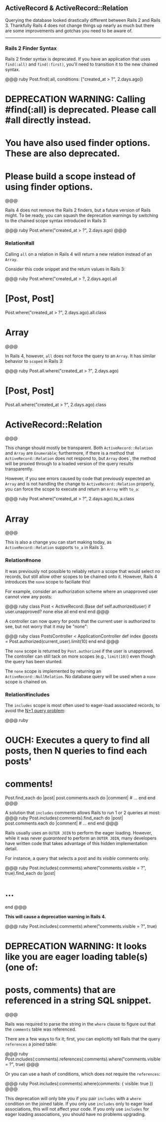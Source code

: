 ## ActiveRecord & ActiveRecord::Relation

Querying the database looked drastically different between Rails 2 and Rails 3.
Thankfully Rails 4 does not change things up nearly as much but there are some
improvements and gotchas you need to be aware of.

---

### Rails 2 Finder Syntax

Rails 2 finder syntax is deprecated. If you have an application that uses
`find(:all)` and `find(:first)`, you'll need to transition it to the new
chained syntax.

@@@ ruby
Post.find(:all, conditions: ["created_at > ?", 2.days.ago])
# DEPRECATION WARNING: Calling #find(:all) is deprecated. Please call #all directly instead.
# You have also used finder options. These are also deprecated.
# Please build a scope instead of using finder options.
@@@

Rails 4 does not remove the Rails 2 finders, but a future version of Rails
might. To be ready, you can squash the deprecation warnings by switching to the
chained scope syntax introduced in Rails 3:

@@@ ruby
Post.where("created_at > ?", 2.days.ago)
@@@

### Relation#all

Calling `all` on a relation in Rails 4 will return a new relation instead of
an `Array`.

Consider this code snippet and the return values in Rails 3:

@@@ ruby
Post.where("created_at > ?, 2.days.ago).all
# [Post, Post]

Post.where("created_at > ?", 2.days.ago).all.class
# Array
@@@

In Rails 4, however, `all` does not force the query to an `Array`. It has
similar behavior to `scoped` in Rails 3:

@@@ ruby
Post.all.where("created_at > ?", 2.days.ago)
# [Post, Post]

Post.all.where("created_at > ?", 2.days.ago).class
# ActiveRecord::Relation
@@@

This change should mostly be transparent. Both `ActiveRecord::Relation` and
`Array` are `Enumerable`; furthermore, if there is a method that
`ActiveRecord::Relation` does not respond to, but `Array` does`, the method
will be proxied through to a loaded version of the query results transparently.

However, if you see errors caused by code that previously expected an `Array`
and is not handling the change to `ActiveRecord::Relation` properly, you can
force the scope to execute and return an `Array` with `to_a`:

@@@ ruby
Post.where("created_at > ?", 2.days.ago).to_a.class
# Array
@@@

This is also a change you can start making today, as `ActiveRecord::Relation`
supports `to_a` in Rails 3.

### Relation#none

It was previously not possible to reliably return a scope that would select no
records, but still allow other scopes to be chained onto it. However, Rails 4
introduces the `none` scope to faciliate this!

For example, consider an authorization scheme where an unapproved user cannot
view any posts:

@@@ ruby
class Post < ActiveRecord::Base
  def self.authorized(user)
    if user.unapproved?
      none
    else
      all
    end
  end
end
@@@

A controller can now query for posts that the current user is authorized to
see, but not worry that it may be "none":

@@@ ruby
class PostsController < ApplicationController
  def index
    @posts = Post.authorized(current_user).limit(10)
  end
end
@@@

The `none` scope is returned by `Post.authorized` if the user is unapproved.
The controller can still tack on more scopes (e.g., `limit(10)`) even though
the query has been stunted.

The `none` scope is implemented by returning an `ActiveRecord::NullRelation`.
No database query will be used when a `none` scope is chained on.

### Relation#includes

The `includes` scope is most often used to eager-load associated records, to
avoid the [N+1 query
problem](http://guides.rubyonrails.org/active_record_querying.html#eager-loading-associations):

@@@ ruby
# OUCH: Executes a query to find all posts, then N queries to find each posts'
# comments!
Post.find_each do |post|
  post.comments.each do |comment|
    # ...
  end
end
@@@

A solution that `includes` comments allows Rails to run 1 or 2 queries at most:
@@@ ruby
Post.includes(:comments).find_each do |post|
  post.comments.each do |comment|
    # ...
  end
end
@@@

Rails usually uses an `OUTER JOIN` to perform the eager loading. However, while
it was never *guaranteed* to perform an `OUTER JOIN`, many developers have
written code that takes advantage of this hidden implementation detail.

For instance, a query that selects a post and its *visible* comments only.

@@@ ruby
Post.includes(:comments).where("comments.visible = ?", true).find_each do |post|
  # ...
end
@@@

**This will cause a deprecation warning in Rails 4.**

@@@ ruby
Post.includes(:comments).where("comments.visible = ?", true)
# DEPRECATION WARNING: It looks like you are eager loading table(s) (one of:
# posts, comments) that are referenced in a string SQL snippet.
@@@

Rails was required to parse the string in the `where` clause to figure out that
the `comments` table was referenced.

There are a few ways to fix it; first, you can explicitly tell Rails that the
query `references` a joined table:

@@@ ruby
Post.includes(:comments).references(:comments).where("comments.visible = ?", true)
@@@

Or you can use a hash of conditions, which does not require the `references`:

@@@ ruby
Post.includes(:comments).where(comments: { visible: true })
@@@

This deprecation will only bite you if you pair `includes` with a `where`
condition on the joined table. If you only use `includes` only to eager load
associations, this will not affect your code.
If you only use `includes` for eager loading associations, you should have no
problems upgrading.
